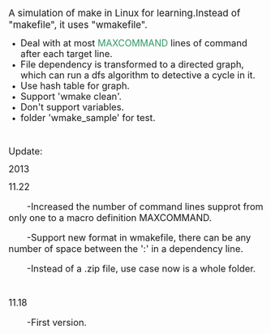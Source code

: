 <p><span style="font-size: 14pt;">A simulation of make in Linux for learning.Instead of "makefile", it uses "wmakefile".</span></p>
<ul>
<li><span style="font-size: 18px;">Deal with at most <span style="color: #339966;">MAXCOMMAND</span> lines of command after each target line.</span></li>
<li><span style="font-size: 18px;">File dependency is transformed&nbsp;to a&nbsp;directed graph, which can run a dfs algorithm to detective a cycle in it.</span></li>
<li><span style="font-size: 18px;">Use hash table for graph.</span></li>
<li><span style="font-size: 18px;">Support 'wmake clean'.</span></li>
<li><span style="font-size: 18px;">Don't support&nbsp;variables.</span></li>
<li><span style="font-size: 18px;">folder 'wmake_sample' for test.</span></li>
</ul>
<p>&nbsp;</p>
<p><span style="font-size: 18px;">Update:</span></p>
<p><span style="font-size: 18px;">2013</span></p>
<p><span style="font-size: 18px;">11.22</span></p>
<p><span style="font-size: 18px;">　　-Increased the number of command lines supprot from only one to a&nbsp;macro definition MAXCOMMAND.</span></p>
<p><span style="font-size: 18px;">　　-Support new format in wmakefile, there can be any number of space between the ':' in a dependency line.</span></p>
<p><span style="font-size: 18px;">　　-Instead of a .zip file, use case now is a whole folder.</span></p>
<p>&nbsp;</p>
<p><span style="font-size: 18px;">11.18</span></p>
<p><span style="font-size: 18px;">　　-First version.</span></p>
